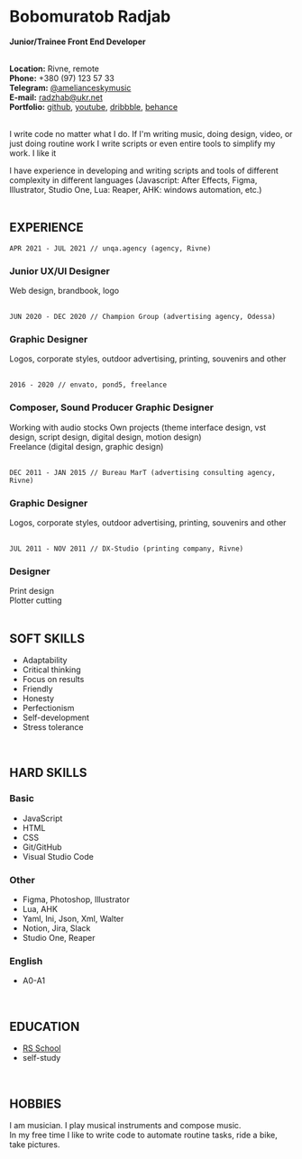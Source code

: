 # Bobomuratob Radjab
**Junior/Trainee  Front End Developer**
<br>
<br>


**Location:**  Rivne, remote  
**Phone:**  +380 (97) 123 57 33  
**Telegram:**  [@amelianceskymusic](http://t.me/amelianceskymusic)  
**E-mail:**  radzhab@ukr.net  
**Portfolio:** [github](https://github.com/AmelianceSkyMusic), [youtube](https://youtube.com/playlist?list=PL-NVwI1g2ppJn4k42RM0zPxyKT9CUdS_R), [dribbble](https://dribbble.com/rsayuaie), [behance](https://www.behance.net/rsayuaie)
<br>
<br>

I write code no matter what I do. If I'm writing music, doing design, video, or just doing routine work I write scripts or even entire tools to simplify my work. I like it

I have experience in developing and writing scripts and tools of different complexity in different languages (Javascript: After Effects, Figma, Illustrator, Studio One, Lua: Reaper, AHK: windows automation, etc.)  
<br>


## EXPERIENCE  

```APR 2021 - JUL 2021 // unqa.agency (agency, Rivne)```  
### Junior UX/UI Designer  
Web design, brandbook, logo  
<br>

```JUN 2020 - DEC 2020 // Champion Group (advertising agency, Odessa)```  
### Graphic Designer  
Logos, corporate styles, outdoor advertising, printing, souvenirs and other  
<br>

```2016 - 2020 // envato, pond5, freelance```  
### Composer, Sound Producer Graphic Designer  
Working with audio stocks
Own projects (theme interface design, vst design, script design, digital design, motion design)  
Freelance (digital design, graphic design)  
<br>

```DEC 2011 - JAN 2015 // Bureau MarT (advertising consulting agency, Rivne)```  
### Graphic Designer  
Logos, corporate styles, outdoor advertising, printing, souvenirs and other  
<br>
 
```JUL 2011 - NOV 2011 // DX-Studio (printing company, Rivne)```  
### Designer 
Print design  
Plotter cutting  
<br>


## SOFT SKILLS  

- Adaptability  
- Critical thinking  
- Focus on results  
- Friendly  
- Honesty  
- Perfectionism  
- Self-development  
- Stress tolerance  
<br>

 
## HARD SKILLS  

### Basic  
- JavaScript  
- HTML  
- CSS  
- Git/GitHub  
- Visual Studio Code

### Other  
- Figma, Photoshop, Illustrator  
- Lua, AHK  
- Yaml, Ini, Json, Xml, Walter  
- Notion, Jira, Slack  
- Studio One, Reaper  

### English  
- A0-A1  
<br>


## EDUCATION  

- [RS School](https://rs.school/)  
- self-study
<br>



## HOBBIES  

I am musician. I play musical instruments and compose music.   
In my free time I like to write code to automate routine tasks, ride a bike, take pictures.